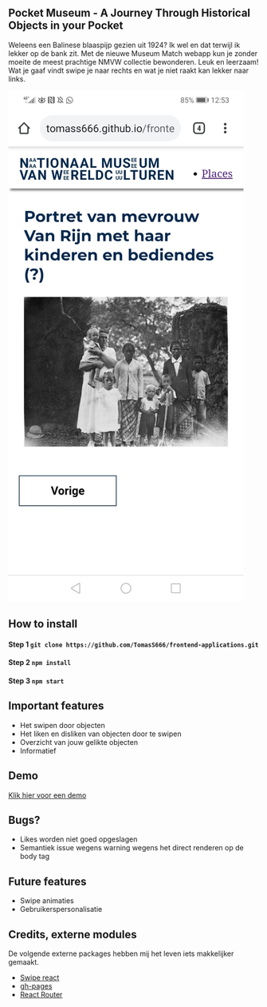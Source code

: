 ## Pocket Museum - A Journey Through Historical Objects in your Pocket
Weleens een Balinese blaaspijp gezien uit 1924? Ik wel en dat terwijl ik lekker op de bank zit.
Met de nieuwe Museum Match webapp kun je zonder moeite de meest prachtige NMVW collectie bewonderen. Leuk en leerzaam! Wat je gaaf vindt swipe je naar rechts en wat je niet raakt kan lekker naar links.


![](https://github.com/TomasS666/frontend-applications/blob/master/CONCEPTFILES/concept.jpeg)

## How to install
#### Step 1 ``` git clone https://github.com/TomasS666/frontend-applications.git ```
#### Step 2 ``` npm install ```
#### Step 3 ``` npm start ```


## Important features
* Het swipen door objecten
* Het liken en disliken van objecten door te swipen
* Overzicht van jouw gelikte objecten
* Informatief

## Demo
[Klik hier voor een demo](https://tomass666.github.io/frontend-applications/#/)

## Bugs?
- Likes worden niet goed opgeslagen
- Semantiek issue wegens warning wegens het direct renderen op de body tag

## Future features
* Swipe animaties
* Gebruikerspersonalisatie

## Credits, externe modules
De volgende externe packages hebben mij het leven iets makkelijker gemaakt. 

- [Swipe react](https://www.npmjs.com/package/swipe-react)
- [gh-pages](https://www.npmjs.com/package/gh-pages)
- [React Router](https://www.npmjs.com/package/react-router-dom)




